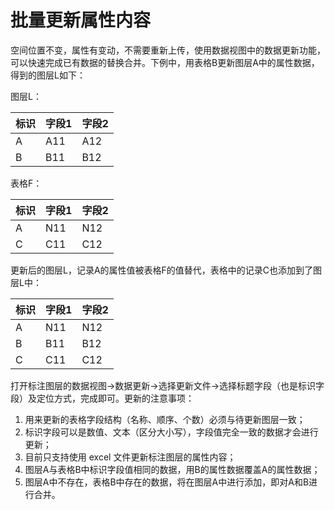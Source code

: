 # 批量更新属性内容

空间位置不变，属性有变动，不需要重新上传，使用数据视图中的数据更新功能，可以快速完成已有数据的替换合并。下例中，用表格B更新图层A中的属性数据，得到的图层L如下：

图层L：

标识 | 字段1| 字段2
---|---|---
A | A11| A12
B | B11| B12

表格F：

标识 | 字段1| 字段2
---|---|---
A | N11| N12
C |C11| C12

更新后的图层L，记录A的属性值被表格F的值替代，表格中的记录C也添加到了图层L中：

标识 | 字段1| 字段2
---|---|---
A | N11| N12
B |B11| B12
C |C11| C12

打开标注图层的数据视图->数据更新->选择更新文件->选择标题字段（也是标识字段）及定位方式，完成即可。更新的注意事项：
1. 用来更新的表格字段结构（名称、顺序、个数）必须与待更新图层一致；
2. 标识字段可以是数值、文本（区分大小写），字段值完全一致的数据才会进行更新；
3. 目前只支持使用 excel 文件更新标注图层的属性内容；
4. 图层A与表格B中标识字段值相同的数据，用B的属性数据覆盖A的属性数据；
5. 图层A中不存在，表格B中存在的数据，将在图层A中进行添加，即对A和B进行合并。
